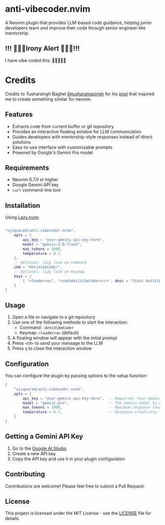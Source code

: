 # anti-vibecoder.nvim

A Neovim plugin that provides LLM-based code guidance, helping junior developers learn and improve their code through senior engineer-like mentorship.

## !!! 🚨🚨🚨Irony Alert 🚨🚨🚨!!!
I have vibe coded this. 🤣🤣🤣🤣🤣

# Credits
Credits to Tusharsingh Baghel [@tusharamasingh](https://x.com/tusharamasingh) for his [post](https://x.com/tusharamasingh/status/1913992056680374404) that inspired me to create something similar for neovim.


## Features

- Extracts code from current buffer or git repository
- Provides an interactive floating window for LLM communication
- Guides developers with mentorship-style responses instead of direct solutions
- Easy-to-use interface with customizable prompts
- Powered by Google's Gemini Pro model

## Requirements

- Neovim 0.7.0 or higher
- Google Gemini API key
- `curl` command-line tool

## Installation

Using [Lazy.nvim](https://github.com/folke/lazy.nvim):

```lua

"ujsquared/anti-vibecoder.nvim",
    opts = {
        api_key = "your-gemini-api-key-here",
        model = "gemini-2.0-flash",
        max_tokens = 1000,
        temperature = 0.7,
    },
    -- Optional: lazy load on command
    cmd = "AntiVibeCoder",
    -- Optional: lazy load on keymap
    keys = {
        { "<leader>av", "<cmd>AntiVibeCoder<cr>", desc = "Start AntiVibeCoder interaction" }
    }
}
```

## Usage

1. Open a file or navigate to a git repository
2. Use one of the following methods to start the interaction:
   - Command: `:AntiVibeCoder`
   - Keymap: `<leader>av` (default)
3. A floating window will appear with the initial prompt
4. Press `<CR>` to send your message to the LLM
5. Press `q` to close the interaction window

## Configuration

You can configure the plugin by passing options to the setup function:

```lua
{
    "ujsquared/anti-vibecoder.nvim",
    opts = {
        api_key = "your-gemini-api-key-here",  -- Required: Your Gemini API key
        model = "gemini-pro",                  -- The Gemini model to use
        max_tokens = 1000,                     -- Maximum response length
        temperature = 0.7,                     -- Response creativity (0.0 to 1.0)
    }
}
```

## Getting a Gemini API Key

1. Go to the [Google AI Studio](https://makersuite.google.com/app/apikey)
2. Create a new API key
3. Copy the API key and use it in your plugin configuration

## Contributing

Contributions are welcome! Please feel free to submit a Pull Request.

## License

This project is licensed under the MIT License - see the [LICENSE](LICENSE) file for details.

